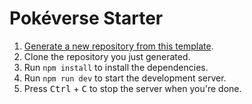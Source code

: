 # Pokéverse Starter

1. [Generate a new repository from this template](https://github.com/new?template_name=pokeverse-starter&template_owner=kieranbarker&name=pokeverse).
2. Clone the repository you just generated.
3. Run `npm install` to install the dependencies.
4. Run `npm run dev` to start the development server.
5. Press <kbd>Ctrl</kbd> + <kbd>C</kbd> to stop the server when you're done.
